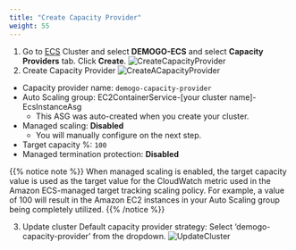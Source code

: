 ```yaml
---
title: "Create Capacity Provider"
weight: 55
---
```

1)	Go to [ECS](https://console.aws.amazon.com/ecs) Cluster and select **DEMOGO-ECS** and select **Capacity Providers** tab. Click **Create**.
![CreateCapacityProvider](/images/autoscale/cluster/create_capacity_provider&#32;(1).png)
2)	Create Capacity Provider
![CreateACapacityProvider](/images/autoscale/cluster/create_capacity_provider_2.png)
* Capacity provider name: `demogo-capacity-provider` 
* Auto Scaling group: EC2ContainerService-[your cluster name]-EcsInstanceAsg
  * This ASG was auto-created when you create your cluster.
* Managed scaling: **Disabled** 
  * You will manually configure on the next step.
* Target capacity %: `100` 
* Managed termination protection: **Disabled**

{{% notice note %}}
When managed scaling is enabled, the target capacity value is used as the target value for the CloudWatch metric used in the Amazon ECS-managed target tracking scaling policy. For example, a value of 100 will result in the Amazon EC2 instances in your Auto Scaling group being completely utilized.
{{% /notice %}}

3)	Update cluster
Default capacity provider strategy: Select ‘demogo-capacity-provider’ from the dropdown.
![UpdateCluster](/images/autoscale/cluster/update_cluster.png)